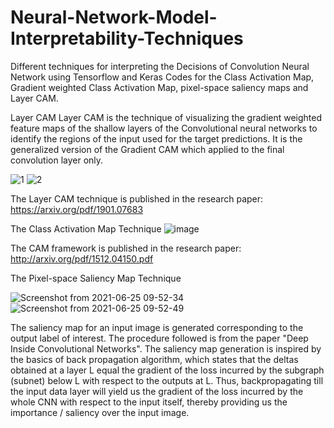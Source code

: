 # Neural-Network-Model-Interpretability-Techniques
Different techniques for interpreting the Decisions of Convolution Neural Network using Tensorflow and Keras
Codes for the Class Activation Map, Gradient weighted Class Activation Map, pixel-space saliency maps and Layer CAM.

Layer CAM
Layer CAM is the technique of visualizing the gradient weighted feature maps of the shallow layers of the Convolutional neural networks to identify the regions of the input used for the target predictions. It is the generalized version of the Gradient CAM which applied to the final convolution layer only.

![1](https://user-images.githubusercontent.com/86059500/129474306-966905ea-6333-4e7d-9ae8-69178e234ada.png)
![2](https://user-images.githubusercontent.com/86059500/129474309-1ffd1bc0-2b79-484e-89c7-4327da8a8551.png)

The Layer CAM technique is published in the research paper: https://arxiv.org/pdf/1901.07683

The Class Activation Map Technique
![image](https://user-images.githubusercontent.com/86059500/123368764-032ea300-d59a-11eb-850c-5341ee5e67df.png)

The CAM framework is published in the research paper: http://arxiv.org/pdf/1512.04150.pdf 

The Pixel-space Saliency Map Technique


![Screenshot from 2021-06-25 09-52-34](https://user-images.githubusercontent.com/86059500/123369378-48070980-d59b-11eb-89fb-08878b41aac9.png)
![Screenshot from 2021-06-25 09-52-49](https://user-images.githubusercontent.com/86059500/123369386-4b01fa00-d59b-11eb-9ad8-231aebfddd3f.png)



The saliency map for an input image is generated corresponding to the output label of interest. The procedure followed is from the paper "Deep Inside Convolutional Networks".
The saliency map generation is inspired by the basics of back propagation algorithm, which states that the deltas obtained at a layer L equal the gradient of the loss incurred by the subgraph (subnet) below L with respect to the outputs at L. Thus, backpropagating till the input data layer will yield us the gradient of the loss incurred by the whole CNN with respect to the input itself, thereby providing us the importance / saliency over the input image.
